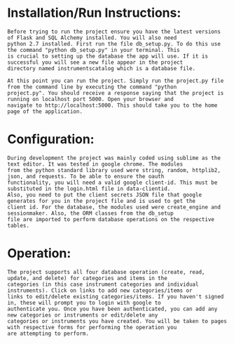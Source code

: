 # Installation/Run Instructions:

	Before trying to run the project ensure you have the latest versions of Flask and SQL Alchemy installed. You will also need 
	python 2.7 installed. First run the file db_setup.py. To do this use the command "python db_setup.py" in your terminal. This
	is crucial to setting up the database the app will use. If it is successful you will see a new file appear in the project 
	directory named instrumentscatalog which is a database file. 

	At this point you can run the project. Simply run the project.py file from the command line by executing the command "python 
	project.py". You should receive a response saying that the project is running on localhost port 5000. Open your browser and 
	navigate to http://localhost:5000. This should take you to the home page of the application. 

# Configuration:
	
	During development the project was mainly coded using sublime as the text editor. It was tested in google chrome. The modules
	from the python standard library used were string, random, httplib2, json, and requests. To be able to ensure the oauth 
	functionality, you will need a valid google client-id. This must be substituted in the login.html file in data-clientid. 
	Also, you need to put the client secrets JSON file that google generates for you in the project file and is used to get the 
	client id. For the database, the modules used were create_engine and sessionmaker. Also, the ORM classes from the db_setup 
	file are imported to perform database operations on the respective tables.

# Operation:

	The project supports all four database operation (create, read, update, and delete) for categories and items in the 
	categories (in this case instrument categories and individual instruments). Click on links to add new categories/items or 
	links to edit/delete existing categories/items. If you haven't signed in, these will prompt you to login with google to 
	authenticate you. Once you have been authenticated, you can add any new categories or instruments or edit/delete any 
	categories or instruments you have created. You will be taken to pages with respective forms for performing the operation you 
	are attempting to perform.      
